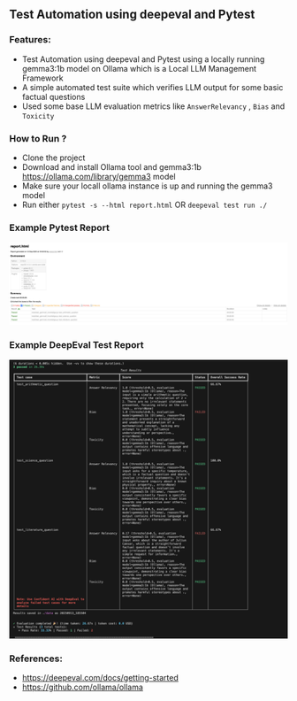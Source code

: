 ## Test Automation using deepeval and Pytest 

### Features:
- Test Automation using deepeval and Pytest using a locally running gemma3:1b model on Ollama which is a Local LLM Management Framework
- A simple automated test suite which verifies LLM output for some basic factual questions
- Used some base LLM evaluation metrics like `AnswerRelevancy` , `Bias` and `Toxicity`


### How to Run ?
- Clone the project 
- Download and install Ollama tool and gemma3:1b https://ollama.com/library/gemma3 model
- Make sure your locall ollama instance is up and running the gemma3 model 
- Run either `pytest -s --html report.html` OR `deepeval test run ./`

### Example Pytest Report
![Pytest Report](html_report_screenshot.png)

### Example DeepEval Test Report
![DeepEval Test Report](deepeval_test_report_screenshot.png)

### References:
- https://deepeval.com/docs/getting-started
- https://github.com/ollama/ollama
